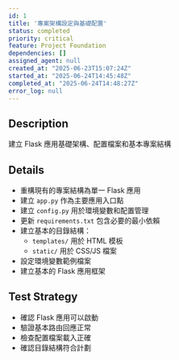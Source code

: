 ```yaml
---
id: 1
title: '專案架構設定與基礎配置'
status: completed
priority: critical
feature: Project Foundation
dependencies: []
assigned_agent: null
created_at: "2025-06-23T15:07:24Z"
started_at: "2025-06-24T14:45:48Z"
completed_at: "2025-06-24T14:48:27Z"
error_log: null
---
```


## Description

建立 Flask 應用基礎架構、配置檔案和基本專案結構

## Details

- 重構現有的專案結構為單一 Flask 應用
- 建立 `app.py` 作為主要應用入口點
- 建立 `config.py` 用於環境變數和配置管理
- 更新 `requirements.txt` 包含必要的最小依賴
- 建立基本的目錄結構：
  - `templates/` 用於 HTML 模板
  - `static/` 用於 CSS/JS 檔案
- 設定環境變數範例檔案
- 建立基本的 Flask 應用框架

## Test Strategy

- 確認 Flask 應用可以啟動
- 驗證基本路由回應正常
- 檢查配置檔案載入正確
- 確認目錄結構符合計劃 